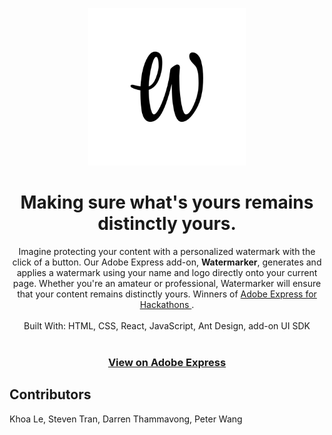 <p align="center">
  <img src="https://raw.githubusercontent.com/lenhatdangkhoa/ugahacks9/main/src/transparent.png"
       width="50%"
       height="50%"
       alt="Logo of Watermarker" />
</p>

<h1 align="center">Making sure what's yours remains distinctly yours.</h1>

<p align="center">
  Imagine protecting your content with a personalized watermark with the click of a button. Our Adobe Express add-on, <strong>Watermarker</strong>, generates and applies a watermark using your name and logo directly onto your current page. Whether you're an amateur or professional, Watermarker will ensure that your content remains distinctly yours. Winners of <a href ="https://developer.adobe.com/express/hackathons"> Adobe Express for Hackathons </a>.
  <br><br>
  Built With: HTML, CSS, React, JavaScript, Ant Design, add-on UI SDK
  <br><br>
</p>
<h3 align="center"><a href="https://adobesparkpost.app.link/TR9Mb7TXFLb?addOnId=w3k04mj6n">View on Adobe Express</a></h3>
<h2>Contributors</h2>
<p>Khoa Le, Steven Tran, Darren Thammavong, Peter Wang</p>
